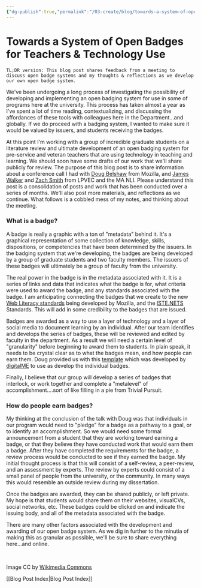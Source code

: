 ```yaml
---
{"dg-publish":true,"permalink":"/03-create/blog/towards-a-system-of-open-badges-for-teachers-and-technology-use/","title":"Towards a System of Open Badges for Teachers & Technology Use","tags":["consume","badges","open"]}
---
```


# Towards a System of Open Badges for Teachers & Technology Use

```
TL;DR version: This blog post shares feedback from a meeting to discuss open badge systems and my thoughts & reflections as we develop our own open badge system.
```

We've been undergoing a long process of investigating the possibility of developing and implementing an open badging system for use in some of programs here at the university. This process has taken almost a year as I've spent a lot of time reading, contextualizing, and discussing the affordances of these tools with colleagues here in the Department...and globally. If we do proceed with a badging system, I wanted to make sure it would be valued by issuers, and students receiving the badges.

At this point I'm working with a group of incredible graduate students on a literature review and ultimate development of an open badging system for pre-service and veteran teachers that are using technology in teaching and learning. We should soon have some drafts of our work that we'll share publicly for review. The purpose of this blog post is to share information about a conference call I had with [Doug Belshaw](https://plus.google.com/105664854995907257058/posts?utm_source=chrome_ntp_icon&utm_medium=chrome_app&utm_campaign=chrome) from Mozilla, and [James Walker](https://plus.google.com/102233873898801651641/posts?utm_source=chrome_ntp_icon&utm_medium=chrome_app&utm_campaign=chrome) and [Zach Smith](https://plus.google.com/118203601782494301959/posts?utm_source=chrome_ntp_icon&utm_medium=chrome_app&utm_campaign=chrome) from LPVEC and the MA NLI. Please understand this post is a consolidation of posts and work that has been conducted over a series of months. We'll also post more materials, and reflections as we continue. What follows is a cobbled mess of my notes, and thinking about the meeting.

### What is a badge?


A badge is really a graphic with a ton of "metadata" behind it. It's a graphical representation of some collection of knowledge, skills, dispositions, or competencies that have been determined by the issuers. In the badging system that we're developing, the badges are being developed by a group of graduate students and two faculty members. The issuers of these badges will ultimately be a group of faculty from the university.

The real power in the badge is in the metadata associated with it. It is a series of links and data that indicates what the badge is for, what criteria were used to award the badge, and any standards associated with the badge. I am anticipating connecting the badges that we create to the new [Web Literacy standards](https://wiki.mozilla.org/Learning/WebLiteracyStandard) being developed by Mozilla, and the [ISTE.NETS](http://www.iste.org/standards) Standards. This will add in some credibility to the badges that are issued.

Badges are awarded as a way to use a layer of technology and a layer of social media to document learning by an individual. After our team identifies and develops the series of badges, these will be reviewed and edited by faculty in the department. As a result we will need a certain level of "granularity" before beginning to award them to students. In plain speak, it needs to be crystal clear as to what the badges mean, and how people can earn them. Doug provided us with this [template](http://www.digitalme.co.uk/badgetheuk/) which was developed by [digitalME](http://www.digitalme.co.uk/) to use as develop the individual badges.

Finally, I believe that our group will develop a series of badges that interlock, or work together and complete a "metalevel" of accomplishment....sort of like filling in a pie from Trivial Pursuit.

### How do people earn badges?

My thinking at the conclusion of the talk with Doug was that individuals in our program would need to "pledge" for a badge as a pathway to a goal, or to identify an accomplishment. So we would need some formal announcement from a student that they are working toward earning a badge, or that they believe they have conducted work that would earn them a badge. After they have completed the requirements for the badge, a review process would be conducted to see if they earned the badge. My initial thought process is that this will consist of a self-review, a peer-review, and an assessment by experts. The review by experts could consist of a small panel of people from the university, or the community. In many ways this would resemble an outside review during my dissertation.

Once the badges are awarded, they can be shared publicly, or left private. My hope is that students would share them on their websites, visualCVs, social networks, etc. These badges could be clicked on and indicate the issuing body, and all of the metadata associated with the badge.

There are many other factors associated with the development and awarding of our open badge system. As we dig in further to the minutia of making this as granular as possible, we'll be sure to share everything here...and online.

 

Image CC by [Wikimedia Commons](http://commons.wikimedia.org/wiki/File:Trivial_pursuits_colors.jpg)[](http://classhack.com/post/45364649211/open-badge-anatomy-updated)

[[Blog Post Index\|Blog Post Index]]